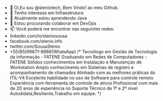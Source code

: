 - 👋 Oi,Eu sou @steniotech, Bem Vindo! ao meu Github.
- 👀 Tenho interesse em Infraestrutura
- 🌱 Atualmente estou aprendendo Java 
- 💞️ Estou procurando colaborar em DevOps
- 📫 Você poderá me encontrar nas seguintes redes:
-  linkedin.com/in/steniosousa
-  facebook.com/stenio.info
-  twitter.com/SousaStenio
-  +55(85)99871-8986(WhatsApp)
/*
Tecnólogo em Gestão de Tecnologia da Informação - FATENE
Graduando em Redes de Computadores - FATENE
Sólidos conhecimentos em Instalação e Manutenção de Workstation
Amplo conhecimento em Sistemas de registro e acompanhamento de chamados
Alinhado com as melhores práticas do ITIL-V4
Excelente habilidade no uso de Software para controle remoto
Experiência com ferramenta de controle de ativos
Profissional com mais de 20 anos de experiência no Suporte Técnico de 1º e 2º nível
Autodidata,Resiliente,Trabalho em equipe.
*/
